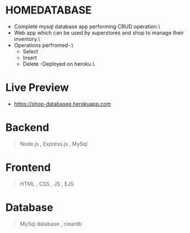 # HOMEDATABASE
- Complete mysql database app performing CRUD operation.\
- Web app which can be used by superstores and shop to manage their inventory.\
- Operations perfromed-:\
  -  Select
  -  Insert
  -  Delete
-Deployed on heroku.\

 # Live Preview
- https://shop-databasee.herokuapp.com

# Backend
> Node.js , Express.js , MySql

# Frontend
> HTML , CSS , JS , EJS

# Database
> MySql database , cleardb



